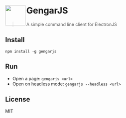 # <img src="http://cdn.bulbagarden.net/upload/thumb/c/c6/094Gengar.png/250px-094Gengar.png" width="65" align="left">GengarJS

> A simple command line client for ElectronJS

## Install
`npm install -g gengarjs`

## Run
- Open a page: `gengarjs <url>`
- Open on headless mode: `gengarjs --headless <url>`

## License
MIT
